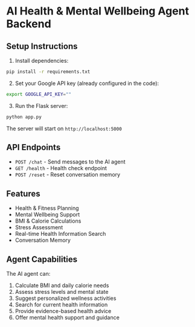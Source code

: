 
# AI Health & Mental Wellbeing Agent Backend

## Setup Instructions

1. Install dependencies:
```bash
pip install -r requirements.txt
```

2. Set your Google API key (already configured in the code):
```bash
export GOOGLE_API_KEY=""
```

3. Run the Flask server:
```bash
python app.py
```

The server will start on `http://localhost:5000`

## API Endpoints

- `POST /chat` - Send messages to the AI agent
- `GET /health` - Health check endpoint
- `POST /reset` - Reset conversation memory

## Features

- Health & Fitness Planning
- Mental Wellbeing Support
- BMI & Calorie Calculations
- Stress Assessment
- Real-time Health Information Search
- Conversation Memory

## Agent Capabilities

The AI agent can:
1. Calculate BMI and daily calorie needs
2. Assess stress levels and mental state
3. Suggest personalized wellness activities
4. Search for current health information
5. Provide evidence-based health advice
6. Offer mental health support and guidance
